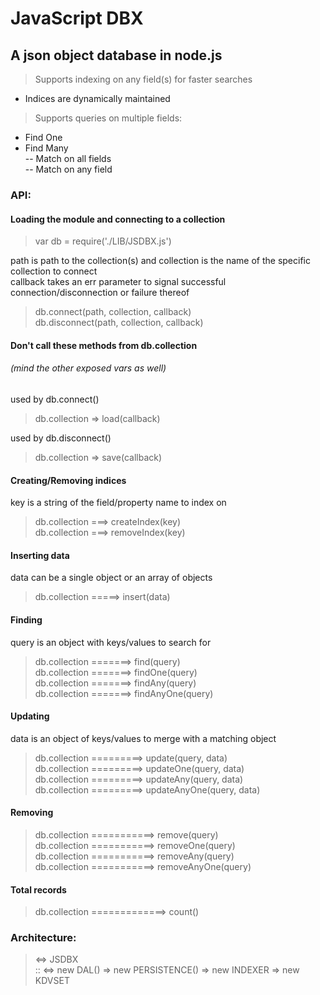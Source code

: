 # JavaScript DBX
## A json object database in node.js

> Supports indexing on any field(s) for faster searches
  - Indices are dynamically maintained

> Supports queries on multiple fields:  
  - Find One  
  - Find Many  
  -- Match on all fields  
  -- Match on any field  

### API:

#### Loading the module and connecting to a collection

> var db = require('./LIB/JSDBX.js')

path is path to the collection(s) and collection is the name of the specific collection to connect  
callback takes an err parameter to signal successful connection/disconnection or failure thereof  
> db.connect(path, collection, callback)  
> db.disconnect(path, collection, callback)

#### Don't call these methods from db.collection
###### (mind the other exposed vars as well)
used by db.connect()  
> db.collection => load(callback)  

used by db.disconnect()  
> db.collection => save(callback)  

#### Creating/Removing indices
key is a string of the field/property name to index on  
> db.collection ===> createIndex(key)  
> db.collection ===> removeIndex(key)  

#### Inserting data
data can be a single object or an array of objects
> db.collection =====> insert(data)  

#### Finding
query is an object with keys/values to search for  
> db.collection =======> find(query)  
> db.collection =======> findOne(query)  
> db.collection =======> findAny(query)  
> db.collection =======> findAnyOne(query)  

#### Updating
data is an object of keys/values to merge with a matching object  
> db.collection =========> update(query, data)  
> db.collection =========> updateOne(query, data)  
> db.collection =========> updateAny(query, data)  
> db.collection =========> updateAnyOne(query, data)  

#### Removing
> db.collection ===========> remove(query)  
> db.collection ===========> removeOne(query)  
> db.collection ===========> removeAny(query)  
> db.collection ===========> removeAnyOne(query)  

#### Total records
> db.collection =============> count()  

### Architecture:
> <=> JSDBX  
>     :: <=> new DAL() => new PERSISTENCE() => new INDEXER => new KDVSET  
